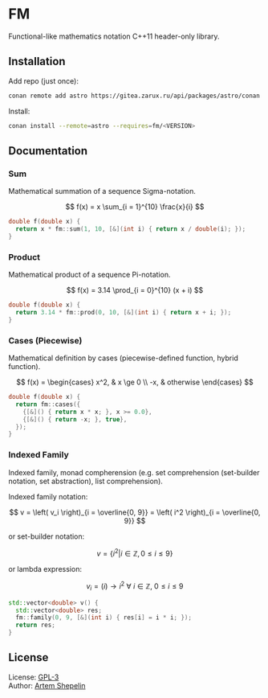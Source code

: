 # FM 

Functional-like mathematics notation C++11 header-only library.

## Installation

Add repo (just once):

```sh
conan remote add astro https://gitea.zarux.ru/api/packages/astro/conan
```

Install:

```sh
conan install --remote=astro --requires=fm/<VERSION>
```

## Documentation

### Sum

Mathematical summation of a sequence Sigma-notation.

$$
f(x) = x \sum_{i = 1}^{10} \frac{x}{i}
$$

```cpp
double f(double x) {
  return x * fm::sum(1, 10, [&](int i) { return x / double(i); });
}
```

### Product

Mathematical product of a sequence Pi-notation.

$$
f(x) = 3.14 \prod_{i = 0}^{10} (x + i)
$$

```cpp
double f(double x) {
  return 3.14 * fm::prod(0, 10, [&](int i) { return x + i; });
}
```

### Cases (Piecewise)

Mathematical definition by cases (piecewise-defined function, hybrid function).

$$
f(x) =
\begin{cases}
  x^2, & x \ge 0 \\
  -x, & otherwise
\end{cases}
$$

```cpp
double f(double x) {
  return fm::cases({
    {[&]() { return x * x; }, x >= 0.0},
    {[&]() { return -x; }, true},
  });
}
```

### Indexed Family

Indexed family, monad compherension (e.g. set comprehension (set-builder
notation, set abstraction), list comprehension).

Indexed family notation:

$$
v = \left( v_i \right)_{i = \overline{0, 9}} =
    \left( i^2 \right)_{i = \overline{0, 9}}
$$

or set-builder notation:

$$
v = \{ i^2 | i \in \mathbb{Z}, 0 \leq i \leq 9 \}
$$

or lambda expression:

$$
v_i = (i) \rightarrow i^2 \ \forall \ i \in \mathbb{Z}, \ 0 \leq i \leq 9
$$

```cpp
std::vector<double> v() {
  std::vector<double> res;
  fm::family(0, 9, [&](int i) { res[i] = i * i; });
  return res;
}
```

## License

License: [GPL-3](./LICENSE)  
Author: [Artem Shepelin](mailto:4.shepelin@gmail.com)